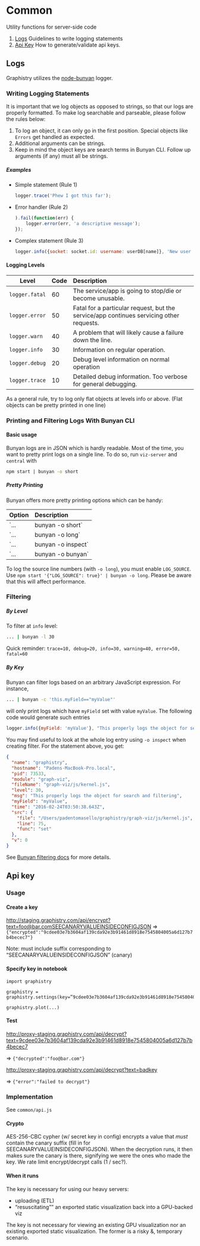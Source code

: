 # Common
Utility functions for server-side code

1. [Logs](#logging) Guidelines to write logging statements
2. [Api Key](#api-key) How to generate/validate api keys.

## Logs

Graphistry utilizes the [node-bunyan](https://github.com/trentm/node-bunyan) logger.

### Writing Logging Statements
It is important that we log objects as opposed to strings, so that our logs are properly formatted. To make log searchable and parseable, please follow the rules below:

1. To log an object, it can only go in the first position. Special objects like `Errors` get handled as expected.
2. Additional arguments can be strings.
3. Keep in mind the object keys are search terms in Bunyan CLI. Follow up arguments (if any) must all be strings.

##### Examples

* Simple statement (Rule 1)

	```javascript
	logger.trace('Phew I got this far');
	```

* Error handler (Rule 2)

	```javascript
	).fail(function(err) {
		logger.error(err, 'a descriptive message');
	});
	```

* Complex statement (Rule 3)

	```javascript
	logger.info({socket: socket.id: username: userDB[name]}, 'New user connected');
	```

#### Logging Levels

| Level          | Code         | Description
| -------------- |:-------------|:-------------
| `logger.fatal` | 60           | The service/app is going to stop/die or become unusable.
| `logger.error` | 50           | Fatal for a particular request, but the service/app continues servicing other requests.
| `logger.warn`  | 40			  | A problem that will likely cause a failure down the line.
| `logger.info`  | 30           | Information on regular operation.
| `logger.debug` | 20           | Debug level information on normal operation
| `logger.trace` | 10           | Detailed debug information. Too verbose for general debugging.

As a general rule, try to log only flat objects at levels info or above. (Flat objects can be pretty printed in one line)


### Printing and Filtering Logs With Bunyan CLI

#### Basic usage
Bunyan logs are in JSON which is hardly readable. Most of the time, you want to pretty print logs on a single line. To do so, run `viz-server` and `central` with

```bash
npm start | bunyan -o short
```
##### Pretty Printing

Bunyan offers more pretty printing options which can be handy:

| Option        | Description |
| ------------- |:-------------|
| `... | bunyan -o short` |	Pretty print one-line logs.
| `... | bunyan -o long` | Pretty print logs with source location (file+line) if available.
| `... | bunyan -o inspect` | Pretty print full JSON log. Useful for inspecting individual statements.
| `... | bunyan -o bunyan` |  Output raw JSON. Useful for piping together filters.

To log the source line numbers (with `-o long`), you must enable `LOG_SOURCE`. Use `npm start '{"LOG_SOURCE": true}' | bunyan -o long`. Please be aware that this will affect performance.


### Filtering

##### By Level
To filter at `info` level:

```bash
... | bunyan -l 30
```
Quick reminder: `trace=10, debug=20, info=30, warning=40, error=50, fatal=60`

##### By Key

Bunyan can filter logs based on an arbitrary JavaScript expression. For instance,

```bash
... | bunyan -c 'this.myField=="myValue"'
```

will only print logs which have `myField` set with value `myValue`. The following code would generate such entries

```javascript
logger.info({myField: 'myValue'}, "This properly logs the object for search and filtering");
```

You may find useful to look at the whole log entry using `-o inspect` when creating filter. For the statement above, you get:

```json
{
  "name": "graphistry",
  "hostname": "Padens-MacBook-Pro.local",
  "pid": 73533,
  "module": "graph-viz",
  "fileName": "graph-viz/js/kernel.js",
  "level": 30,
  "msg": "This properly logs the object for search and filtering",
  "myField": "myValue",
  "time": "2016-02-24T03:50:38.643Z",
  "src": {
    "file": "/Users/padentomasello/graphistry/graph-viz/js/kernel.js",
    "line": 75,
    "func": "set"
  },
  "v": 0
}
```

See [Bunyan filtering docs](https://github.com/trentm/node-bunyan#cli-usage) for more details.

## Api key

### Usage

#### Create a key

http://staging.graphistry.com/api/encrypt?text=foo@bar.comSEECANARYVALUEINSIDECONFIGJSON
=>
`{"encrypted":"9cdee03e7b3604af139cda92e3b91461d8918e7545804005a6d127b7b4becec7"}`

Note: must include suffix corresponding to “SEECANARYVALUEINSIDECONFIGJSON” (canary)

#### Specify key in notebook

```
import graphistry

graphistry = graphistry.settings(key=”9cdee03e7b3604af139cda92e3b91461d8918e7545804005a6d127b7b4becec7")

graphistry.plot(...)
```

#### Test

http://proxy-staging.graphistry.com/api/decrypt?text=9cdee03e7b3604af139cda92e3b91461d8918e7545804005a6d127b7b4becec7

=> `{"decrypted":"foo@bar.com"}`

http://proxy-staging.graphistry.com/api/decrypt?text=badkey

=> `{"error":"failed to decrypt"}`

### Implementation

See `common/api.js`

#### Crypto

AES-256-CBC cypher (w/ secret key in config) encrypts a value that *must* contain the canary suffix (fill in for SEECANARYVALUEINSIDECONFIGJSON). When the decryption runs, it then makes sure the canary is there, signifying we were the ones who made the key. We rate limit encrypt/decrypt calls (1 / sec?).

#### When it runs

The key is necessary for using our heavy servers:
* uploading (ETL)
* “resuscitating”” an exported static visualization back into a GPU-backed viz

The key is not necessary for viewing an existing GPU visualization nor an existing exported static visualization. The former is a risky &, temporary scenario.






